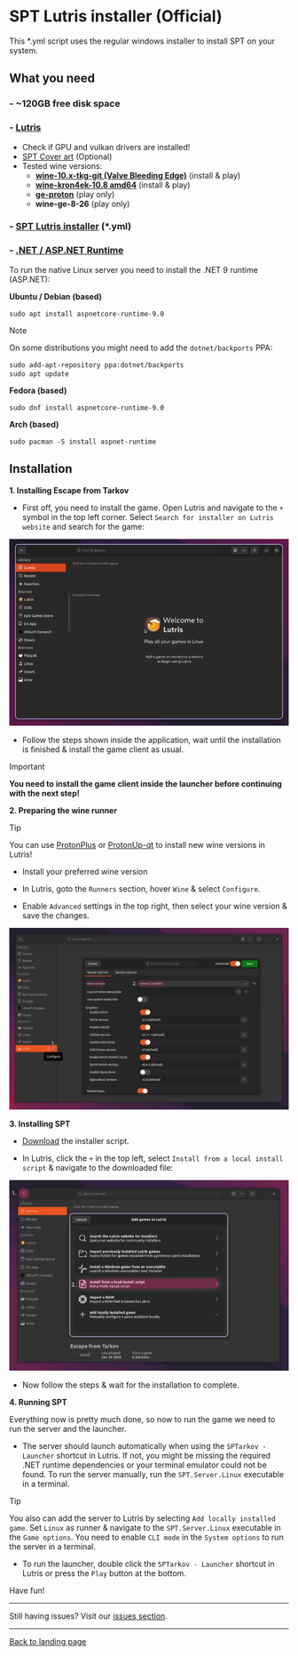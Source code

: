 
# SPT Lutris installer (Official)

This *.yml script uses the regular windows installer to install SPT on your system.

## What you need

### - **~120GB free disk space**

### - **[Lutris](https://lutris.net/downloads)**
- Check if GPU and vulkan drivers are installed!
- [SPT Cover art](../../docs/lutris/cover_art.md) (Optional)
- Tested wine versions:
    - **[wine-10.x-tkg-git (Valve Bleeding Edge)](https://github.com/Frogging-Family/wine-tkg-git/actions/workflows/wine-valvexbe.yml)** (install & play)
    - **[wine-kron4ek-10.8 amd64](https://github.com/Kron4ek/Wine-Builds/releases/tag/10.8)** (install & play)
    - **[ge-proton](https://github.com/GloriousEggroll/proton-ge-custom/releases)** (play only)
    - **wine-ge-8-26** (play only)
        
### - **[SPT Lutris installer](../../installers/lutris-installer-official.yml) (*.yml)**

### - [.NET / ASP.NET Runtime](https://dotnet.microsoft.com/en-us/download/dotnet/9.0)
To run the native Linux server you need to install the .NET 9 runtime (ASP.NET):

**Ubuntu / Debian (based)**
```
sudo apt install aspnetcore-runtime-9.0
```

> [!NOTE]
> On some distributions you might need to add the `dotnet/backports` PPA:

```
sudo add-apt-repository ppa:dotnet/backports
sudo apt update
```
**Fedora (based)**
```
sudo dnf install aspnetcore-runtime-9.0
```

**Arch (based)**
```
sudo pacman -S install aspnet-runtime
```

## Installation

**1. Installing Escape from Tarkov**

- First off, you need to install the game. Open Lutris and navigate to the `+` symbol in the top left corner. Select `Search for installer on Lutris website` and search for the game:

<img src="../../media/lutris/tarkov.gif" width="580">

- Follow the steps shown inside the application, wait until the installation is finished & install the game client as usual.

> [!IMPORTANT]
> **You need to install the game client inside the launcher before continuing with the next step!**


**2. Preparing the wine runner**

> [!TIP]
> You can use [ProtonPlus](https://flathub.org/apps/com.vysp3r.ProtonPlus) or [ProtonUp-qt](https://davidotek.github.io/protonup-qt/) to install new wine versions in Lutris!

- Install your preferred wine version

- In Lutris, goto the `Runners` section, hover `Wine` & select `Configure`.

- Enable `Advanced` settings in the top right, then select your wine version & save the changes.

<img src="../../media/lutris/wine.jpg" alt="drawing" width="580"/>


**3. Installing SPT**

- [Download](../../installers/lutris-installer-official.yml) the installer script.

- In Lutris, click the `+` in the top left, select `Install from a local install script` & navigate to the downloaded file:

<img src="../../media/lutris/install_script.jpg" alt="drawing" width="580"/>

- Now follow the steps & wait for the installation to complete.

**4. Running SPT**

Everything now is pretty much done, so now to run the game we need to run the server and the launcher.

- The server should launch automatically when using the `SPTarkov - Launcher` shortcut in Lutris. If not, you might be missing the required .NET runtime dependencies or your terminal emulator could not be found. To run the server manually, run the `SPT.Server.Linux` executable in a terminal.

> [!TIP]
> You also can add the server to Lutris by selecting `Add locally installed game`. Set `Linux` as runner & navigate to the `SPT.Server.Linux` executable in the `Game options`. You need to enable `CLI mode` in the `System options` to run the server in a terminal.

- To run the launcher, double click the `SPTarkov - Launcher` shortcut in Lutris or press the `Play` button at the bottom.

Have fun!

***
Still having issues? Visit our [issues section](../../docs/issues.md).

***
[Back to landing page](../../README.md)